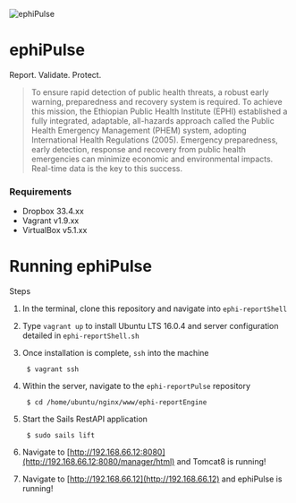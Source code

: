 ![ephiPulse](https://github.com/pfitzpaddy/ephi-reportPulse/blob/master/assets/images/ephiPulse_120px.png)
# ephiPulse
Report. Validate. Protect.
> To ensure rapid detection of public health threats, a robust early warning, preparedness and recovery system is required. To achieve this mission, the Ethiopian Public Health Institute (EPHI) established a fully integrated, adaptable, all-hazards approach called the Public Health Emergency Management (PHEM) system, adopting International Health Regulations (2005). Emergency preparedness, early detection, response and recovery from public health emergencies can minimize economic and environmental impacts. Real-time data is the key to this success.


### Requirements

- Dropbox 33.4.xx
- Vagrant v1.9.xx
- VirtualBox v5.1.xx

# Running ephiPulse

Steps

1. In the terminal, clone this repository and navigate into ``ephi-reportShell``

2. Type ``vagrant up`` to install Ubuntu LTS 16.0.4 and server configuration detailed in ``ephi-reportShell.sh``

3. Once installation is complete, ``ssh`` into the machine

		$ vagrant ssh
		
4. Within the server, navigate to the ``ephi-reportPulse`` repository

		$ cd /home/ubuntu/nginx/www/ephi-reportEngine
		
5. Start the Sails RestAPI application

		$ sudo sails lift

6. Navigate to [http://192.168.66.12:8080](http://192.168.66.12:8080/manager/html) and Tomcat8 is running!

7. Navigate to [http://192.168.66.12](http://192.168.66.12) and ephiPulse is running!
